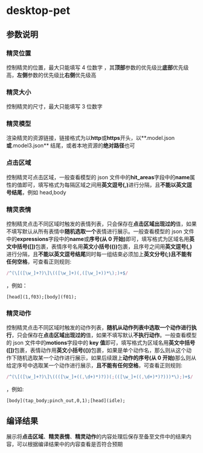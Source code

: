 # desktop-pet

## 参数说明

### 精灵位置

控制精灵的位置，最大只能填写&nbsp;4&nbsp;位数字 ，其**顶部**参数的优先级比**底部**优先级高，**左侧**参数的优先级比**右侧**优先级高

### 精灵大小

控制精灵的尺寸，最大只能填写&nbsp;3&nbsp;位数字

### 精灵模型

渲染精灵的资源链接，链接格式为以**http**或**https**开头，以**.model.json**或**.model3.json** 结尾，或者本地资源的**绝对路径**也可

### 点击区域

控制精灵可点击区域，一般查看模型的&nbsp;json&nbsp;文件中的<strong>hit_areas</strong>字段中的<strong>name</strong>属性的值即可，填写格式为每隔区域之间用<strong>英文逗号(,)</strong>进行分隔，且<strong>不能以英文逗号结尾</strong>，例如&nbsp;head,body

### 精灵表情

控制精灵点击不同区域时触发的表情列表，只会保存在<strong>点击区域出现过的</strong>值，如果不填写默认从所有表情中<strong>随机选取一个</strong>表情进行展示。一般查看模型的&nbsp;json&nbsp;文件中的<strong>expressions</strong>字段中的<strong>name</strong>或<strong>序号(从&nbsp;0&nbsp;开始)</strong>即可，填写格式为区域名用<strong>英文中括号([])</strong>包裹，表情序号名用<strong>英文小括号(())</strong>包裹，且序号之间用<strong>英文逗号(,)</strong>进行分隔，且<strong>不能以英文逗号结尾</strong>同时每一组结束必须加上<strong>英文分号(;)</strong><strong>且不能有任何空格</strong>，可查看正则规则:

```js
/^(\[([\w_]+?)\]\(([\w_]+)(,([\w_]+))*\);)+$/
```

，例如：

```
[head](1,f03);[body](f01);
```

### 精灵动作

控制精灵点击不同区域时触发的动作列表，<strong>随机从动作列表中选取一个动作进行执行</strong>，只会保存在<strong>点击区域出现过的</strong>值，如果不填写默认<strong>不执行动作</strong>。一般查看模型的&nbsp;json&nbsp;文件中的<strong>motions</strong>字段中的<strong>&nbsp;key&nbsp;值</strong>即可，填写格式为区域名用<strong>英文中括号([])</strong>包裹，表情动作用<strong>英文小括号(())</strong>包裹，如果是单个动作名，那么则从这个动作下随机选取某一个动作进行展示，如果后续跟上<strong>动作的序号(从&nbsp;0&nbsp;开始)</strong>那么则从给定序号中选取某一个动作进行展示，<strong>且不能有任何空格</strong>，可查看正则规则:

```js
/^(\[([\w_]+?)\]\((([\w_]+((,\d+)*)?))(;(([\w_]+((,\d+)*)?)))*\);)+$/
```

，例如:

```
[body](tap_body;pinch_out,0,1);[head](idle);
```

## 编译结果

展示将<strong>点击区域</strong>、<strong>精灵表情</strong>、<strong>精灵动作</strong>的内容处理后保存至备至文件中的结果内容，可以根据编译结果中的内容查看是否符合预期
